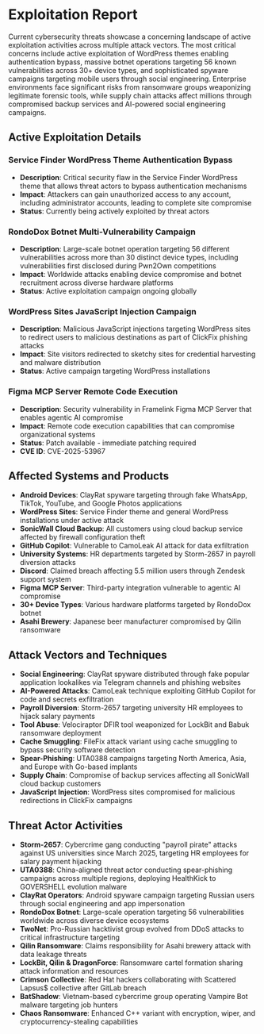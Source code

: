 # Exploitation Report

Current cybersecurity threats showcase a concerning landscape of active exploitation activities across multiple attack vectors. The most critical concerns include active exploitation of WordPress themes enabling authentication bypass, massive botnet operations targeting 56 known vulnerabilities across 30+ device types, and sophisticated spyware campaigns targeting mobile users through social engineering. Enterprise environments face significant risks from ransomware groups weaponizing legitimate forensic tools, while supply chain attacks affect millions through compromised backup services and AI-powered social engineering campaigns.

## Active Exploitation Details

### Service Finder WordPress Theme Authentication Bypass
- **Description**: Critical security flaw in the Service Finder WordPress theme that allows threat actors to bypass authentication mechanisms
- **Impact**: Attackers can gain unauthorized access to any account, including administrator accounts, leading to complete site compromise
- **Status**: Currently being actively exploited by threat actors

### RondoDox Botnet Multi-Vulnerability Campaign
- **Description**: Large-scale botnet operation targeting 56 different vulnerabilities across more than 30 distinct device types, including vulnerabilities first disclosed during Pwn2Own competitions
- **Impact**: Worldwide attacks enabling device compromise and botnet recruitment across diverse hardware platforms
- **Status**: Active exploitation campaign ongoing globally

### WordPress Sites JavaScript Injection Campaign
- **Description**: Malicious JavaScript injections targeting WordPress sites to redirect users to malicious destinations as part of ClickFix phishing attacks
- **Impact**: Site visitors redirected to sketchy sites for credential harvesting and malware distribution
- **Status**: Active campaign targeting WordPress installations

### Figma MCP Server Remote Code Execution
- **Description**: Security vulnerability in Framelink Figma MCP Server that enables agentic AI compromise
- **Impact**: Remote code execution capabilities that can compromise organizational systems
- **Status**: Patch available - immediate patching required
- **CVE ID**: CVE-2025-53967

## Affected Systems and Products

- **Android Devices**: ClayRat spyware targeting through fake WhatsApp, TikTok, YouTube, and Google Photos applications
- **WordPress Sites**: Service Finder theme and general WordPress installations under active attack
- **SonicWall Cloud Backup**: All customers using cloud backup service affected by firewall configuration theft
- **GitHub Copilot**: Vulnerable to CamoLeak AI attack for data exfiltration
- **University Systems**: HR departments targeted by Storm-2657 in payroll diversion attacks
- **Discord**: Claimed breach affecting 5.5 million users through Zendesk support system
- **Figma MCP Server**: Third-party integration vulnerable to agentic AI compromise
- **30+ Device Types**: Various hardware platforms targeted by RondoDox botnet
- **Asahi Brewery**: Japanese beer manufacturer compromised by Qilin ransomware

## Attack Vectors and Techniques

- **Social Engineering**: ClayRat spyware distributed through fake popular application lookalikes via Telegram channels and phishing websites
- **AI-Powered Attacks**: CamoLeak technique exploiting GitHub Copilot for code and secrets exfiltration
- **Payroll Diversion**: Storm-2657 targeting university HR employees to hijack salary payments
- **Tool Abuse**: Velociraptor DFIR tool weaponized for LockBit and Babuk ransomware deployment
- **Cache Smuggling**: FileFix attack variant using cache smuggling to bypass security software detection
- **Spear-Phishing**: UTA0388 campaigns targeting North America, Asia, and Europe with Go-based implants
- **Supply Chain**: Compromise of backup services affecting all SonicWall cloud backup customers
- **JavaScript Injection**: WordPress sites compromised for malicious redirections in ClickFix campaigns

## Threat Actor Activities

- **Storm-2657**: Cybercrime gang conducting "payroll pirate" attacks against US universities since March 2025, targeting HR employees for salary payment hijacking
- **UTA0388**: China-aligned threat actor conducting spear-phishing campaigns across multiple regions, deploying HealthKick to GOVERSHELL evolution malware
- **ClayRat Operators**: Android spyware campaign targeting Russian users through social engineering and app impersonation
- **RondoDox Botnet**: Large-scale operation targeting 56 vulnerabilities worldwide across diverse device ecosystems
- **TwoNet**: Pro-Russian hacktivist group evolved from DDoS attacks to critical infrastructure targeting
- **Qilin Ransomware**: Claims responsibility for Asahi brewery attack with data leakage threats
- **LockBit, Qilin & DragonForce**: Ransomware cartel formation sharing attack information and resources
- **Crimson Collective**: Red Hat hackers collaborating with Scattered Lapsus$ collective after GitLab breach
- **BatShadow**: Vietnam-based cybercrime group operating Vampire Bot malware targeting job hunters
- **Chaos Ransomware**: Enhanced C++ variant with encryption, wiper, and cryptocurrency-stealing capabilities